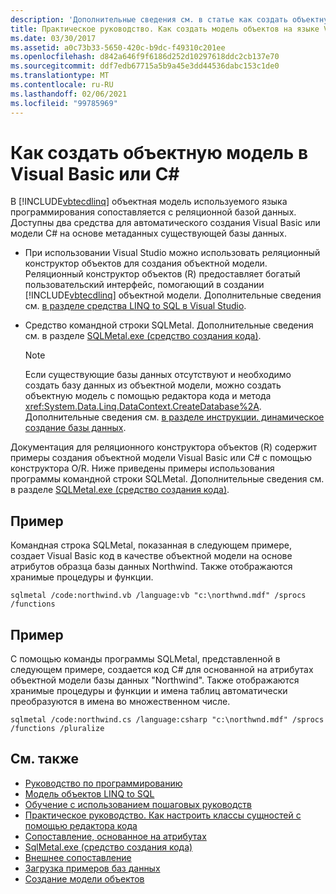 ```yaml
---
description: 'Дополнительные сведения см. в статье как создать объектную модель в Visual Basic или C. #'
title: Практическое руководство. Как создать модель объектов на языке Visual Basic или C#
ms.date: 03/30/2017
ms.assetid: a0c73b33-5650-420c-b9dc-f49310c201ee
ms.openlocfilehash: d842a646f9f6186d252d10297618ddc2cb137e70
ms.sourcegitcommit: ddf7edb67715a5b9a45e3dd44536dabc153c1de0
ms.translationtype: MT
ms.contentlocale: ru-RU
ms.lasthandoff: 02/06/2021
ms.locfileid: "99785969"
---
```

# <a name="how-to-generate-the-object-model-in-visual-basic-or-c"></a>Как создать объектную модель в Visual Basic или C\#

В [!INCLUDE[vbtecdlinq](../../../../../../includes/vbtecdlinq-md.md)] объектная модель используемого языка программирования сопоставляется с реляционной базой данных. Доступны два средства для автоматического создания Visual Basic или модели C# на основе метаданных существующей базы данных.  
  
- При использовании Visual Studio можно использовать реляционный конструктор объектов для создания объектной модели. Реляционный конструктор объектов (R) предоставляет богатый пользовательский интерфейс, помогающий в создании [!INCLUDE[vbtecdlinq](../../../../../../includes/vbtecdlinq-md.md)] объектной модели. Дополнительные сведения см. [в разделе средства LINQ to SQL в Visual Studio](/visualstudio/data-tools/linq-to-sql-tools-in-visual-studio2).
  
- Средство командной строки SQLMetal. Дополнительные сведения см. в разделе [SQLMetal.exe (средство создания кода)](../../../../tools/sqlmetal-exe-code-generation-tool.md).  
  
    > [!NOTE]
    > Если существующие базы данных отсутствуют и необходимо создать базу данных из объектной модели, можно создать объектную модель с помощью редактора кода и метода <xref:System.Data.Linq.DataContext.CreateDatabase%2A>. Дополнительные сведения см. [в разделе инструкции. динамическое создание базы данных](how-to-dynamically-create-a-database.md).  
  
 Документация для реляционного конструктора объектов (R) содержит примеры создания объектной модели Visual Basic или C# с помощью конструктора O/R. Ниже приведены примеры использования программы командной строки SQLMetal. Дополнительные сведения см. в разделе [SQLMetal.exe (средство создания кода)](../../../../tools/sqlmetal-exe-code-generation-tool.md).  
  
## <a name="example"></a>Пример  

 Командная строка SQLMetal, показанная в следующем примере, создает Visual Basic код в качестве объектной модели на основе атрибутов образца базы данных Northwind. Также отображаются хранимые процедуры и функции.  
  
```console  
sqlmetal /code:northwind.vb /language:vb "c:\northwnd.mdf" /sprocs /functions  
```  
  
## <a name="example"></a>Пример  

 С помощью команды программы SQLMetal, представленной в следующем примере, создается код C# для основанной на атрибутах объектной модели базы данных "Northwind". Также отображаются хранимые процедуры и функции и имена таблиц автоматически преобразуются в имена во множественном числе.  
  
```console  
sqlmetal /code:northwind.cs /language:csharp "c:\northwnd.mdf" /sprocs /functions /pluralize  
```  
  
## <a name="see-also"></a>См. также

- [Руководство по программированию](programming-guide.md)
- [Модель объектов LINQ to SQL](the-linq-to-sql-object-model.md)
- [Обучение с использованием пошаговых руководств](learning-by-walkthroughs.md)
- [Практическое руководство. Как настроить классы сущностей с помощью редактора кода](how-to-customize-entity-classes-by-using-the-code-editor.md)
- [Сопоставление, основанное на атрибутах](attribute-based-mapping.md)
- [SqlMetal.exe (средство создания кода)](../../../../tools/sqlmetal-exe-code-generation-tool.md)
- [Внешнее сопоставление](external-mapping.md)
- [Загрузка примеров баз данных](downloading-sample-databases.md)
- [Создание модели объектов](creating-the-object-model.md)
